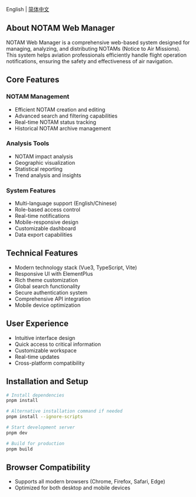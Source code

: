 English | [简体中文](./README.md)

## About NOTAM Web Manager

NOTAM Web Manager is a comprehensive web-based system designed for managing, analyzing, and distributing NOTAMs (Notice to Air Missions). This system helps aviation professionals efficiently handle flight operation notifications, ensuring the safety and effectiveness of air navigation.

## Core Features

### NOTAM Management
- Efficient NOTAM creation and editing
- Advanced search and filtering capabilities
- Real-time NOTAM status tracking
- Historical NOTAM archive management

### Analysis Tools
- NOTAM impact analysis
- Geographic visualization
- Statistical reporting
- Trend analysis and insights

### System Features
- Multi-language support (English/Chinese)
- Role-based access control
- Real-time notifications
- Mobile-responsive design
- Customizable dashboard
- Data export capabilities

## Technical Features

- Modern technology stack (Vue3, TypeScript, Vite)
- Responsive UI with ElementPlus
- Rich theme customization
- Global search functionality
- Secure authentication system
- Comprehensive API integration
- Mobile device optimization

## User Experience

- Intuitive interface design
- Quick access to critical information
- Customizable workspace
- Real-time updates
- Cross-platform compatibility

## Installation and Setup

```bash
# Install dependencies
pnpm install

# Alternative installation command if needed
pnpm install --ignore-scripts

# Start development server
pnpm dev

# Build for production
pnpm build
```

## Browser Compatibility

- Supports all modern browsers (Chrome, Firefox, Safari, Edge)
- Optimized for both desktop and mobile devices
